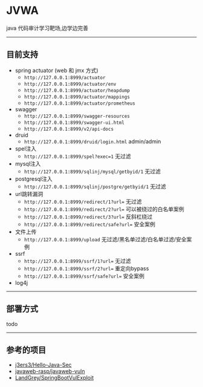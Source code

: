 # JVWA

java 代码审计学习靶场,边学边完善

---

## 目前支持

- spring actuator (web 和 jmx 方式)
  - `http://127.0.0.1:8999/actuator`
  - `http://127.0.0.1:8999/actuator/env`
  - `http://127.0.0.1:8999/actuator/heapdump`
  - `http://127.0.0.1:8999/actuator/mappings`
  - `http://127.0.0.1:8999/actuator/prometheus`
- swagger
  - `http://127.0.0.1:8999/swagger-resources`
  - `http://127.0.0.1:8999/swagger-ui.html`
  - `http://127.0.0.1:8999/v2/api-docs`
- druid
  - `http://127.0.0.1:8999/druid/login.html` admin/admin
- spel注入
  - `http://127.0.0.1:8999/spel?exec=1` 无过滤
- mysql注入
  - `http://127.0.0.1:8999/sqlinj/mysql/getbyid/1` 无过滤
- postgresql注入
  - `http://127.0.0.1:8999/sqlinj/postgre/getbyid/1` 无过滤
- url跳转漏洞
  - `http://127.0.0.1:8999/redirect/1?url=` 无过滤
  - `http://127.0.0.1:8999/redirect/2?url=` 可以被绕过的白名单案例
  - `http://127.0.0.1:8999/redirect/3?url=` 反斜杠绕过
  - `http://127.0.0.1:8999/redirect/safe?url=` 安全案例
- 文件上传
  - `http://127.0.0.1:8999/upload` 无过滤/黑名单过滤/白名单过滤/安全案例
- ssrf
  - `http://127.0.0.1:8999/ssrf/1?url=` 无过滤
  - `http://127.0.0.1:8999/ssrf/2?url=` 重定向bypass
  - `http://127.0.0.1:8999/ssrf/safe?url=` 安全案例
- log4j

---

## 部署方式

todo

---

## 参考的项目

- [j3ers3/Hello-Java-Sec](https://github.com/j3ers3/Hello-Java-Sec)
- [javaweb-rasp/javaweb-vuln](https://github.com/javaweb-rasp/javaweb-vuln)
- [LandGrey/SpringBootVulExploit](https://github.com/LandGrey/SpringBootVulExploit)
